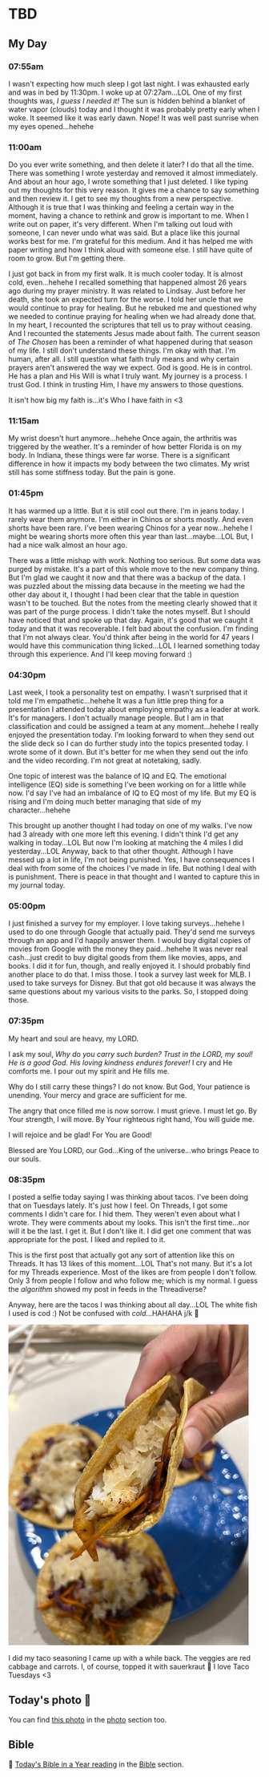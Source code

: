 # TBD

## My Day

### 07:55am

I wasn't expecting how much sleep I got last night. I was exhausted early and was in bed by 11:30pm. I woke up at 07:27am...LOL One of my first thoughts was, *I guess I needed it!* The sun is hidden behind a blanket of water vapor (clouds) today and I thought it was probably pretty early when I woke. It seemed like it was early dawn. Nope! It was well past sunrise when my eyes opened...hehehe

### 11:00am

Do you ever write something, and then delete it later? I do that all the time. There was something I wrote yesterday and removed it almost immediately. And about an hour ago, I wrote something that I just deleted. I like typing out my thoughts for this very reason. It gives me a chance to say something and then review it. I get to see my thoughts from a new perspective. Although it is true that I was thinking and feeling a certain way in the moment, having a chance to rethink and grow is important to me. When I write out on paper, it's very different. When I'm talking out loud with someone, I can never undo what was said. But a place like this journal works best for me. I'm grateful for this medium. And it has helped me with paper writing and how I think aloud with someone else. I still have quite of room to grow. But I'm getting there.

I just got back in from my first walk. It is much cooler today. It is almost cold, even...hehehe I recalled something that happened almost 26 years ago during my prayer ministry. It was related to Lindsay. Just before her death, she took an expected turn for the worse. I told her uncle that we would continue to pray for healing. But he rebuked me and questioned why we needed to continue praying for healing when we had already done that. In my heart, I recounted the scriptures that tell us to pray without ceasing. And I recounted the statements Jesus made about faith. The current season of *The Chosen* has been a reminder of what happened during that season of my life. I still don't understand these things. I'm okay with that. I'm human, after all. I still question what faith truly means and why certain prayers aren't answered the way we expect. God is good. He is in control. He has a plan and His Will is what I truly want. My journey is a process. I trust God. I think in trusting Him, I have my answers to those questions.

It isn't how big my faith is...it's Who I have faith in <3

### 11:15am

My wrist doesn't hurt anymore...hehehe Once again, the arthritis was triggered by the weather. It's a reminder of how better Florida is on my body. In Indiana, these things were far worse. There is a significant difference in how it impacts my body between the two climates. My wrist still has some stiffness today. But the pain is gone.

### 01:45pm

It has warmed up a little. But it is still cool out there. I'm in jeans today. I rarely wear them anymore. I'm either in Chinos or shorts mostly. And even shorts have been rare. I've been wearing Chinos for a year now...hehehe I might be wearing shorts more often this year than last...maybe...LOL But, I had a nice walk almost an hour ago.

There was a little mishap with work. Nothing too serious. But some data was purged by mistake. It's a part of this whole move to the new company thing. But I'm glad we caught it now and that there was a backup of the data. I was puzzled about the missing data because in the meeting we had the other day about it, I thought I had been clear that the table in question wasn't to be touched. But the notes from the meeting clearly showed that it was part of the purge process. I didn't take the notes myself. But I should have noticed that and spoke up that day. Again, it's good that we caught it today and that it was recoverable. I felt bad about the confusion. I'm finding that I'm not always clear. You'd think after being in the world for 47 years I would have this communication thing licked...LOL I learned something today through this experience. And I'll keep moving forward :)

### 04:30pm

Last week, I took a personality test on empathy. I wasn't surprised that it told me I'm empathetic...hehehe It was a fun little prep thing for a presentation I attended today about employing empathy as a leader at work. It's for managers. I don't actually manage people. But I am in that classification and could be assigned a team at any moment...hehehe I really enjoyed the presentation today. I'm looking forward to when they send out the slide deck so I can do further study into the topics presented today. I wrote some of it down. But it's better for me when they send out the info and the video recording. I'm not great at notetaking, sadly.

One topic of interest was the balance of IQ and EQ. The emotional intelligence (EQ) side is something I've been working on for a little while now. I'd say I've had an imbalance of IQ to EQ most of my life. But my EQ is rising and I'm doing much better managing that side of my character...hehehe

This brought up another thought I had today on one of my walks. I've now had 3 already with one more left this evening. I didn't think I'd get any walking in today...LOL But now I'm looking at matching the 4 miles I did yesterday...LOL Anyway, back to that other thought. Although I have messed up a lot in life, I'm not being punished. Yes, I have consequences I deal with from some of the choices I've made in life. But nothing I deal with is punishment. There is peace in that thought and I wanted to capture this in my journal today.

### 05:00pm

I just finished a survey for my employer. I love taking surveys...hehehe I used to do one through Google that actually paid. They'd send me surveys through an app and I'd happily answer them. I would buy digital copies of movies from Google with the money they paid...hehehe It was never real cash...just credit to buy digital goods from them like movies, apps, and books. I did it for fun, though, and really enjoyed it. I should probably find another place to do that. I miss those. I took a survey last week for MLB. I used to take surveys for Disney. But that got old because it was always the same questions about my various visits to the parks. So, I stopped doing those.

### 07:35pm

My heart and soul are heavy, my LORD.

I ask my soul, *Why do you carry such burden? Trust in the LORD, my soul! He is a good God. His loving kindness endures forever!* I cry and He comforts me. I pour out my spirit and He fills me.

Why do I still carry these things? I do not know. But God, Your patience is unending. Your mercy and grace are sufficient for me.

The angry that once filled me is now sorrow. I must grieve. I must let go. By Your strength, I will move. By Your righteous right hand, You will guide me.

I will rejoice and be glad! For You are Good!

Blessed are You LORD, our God...King of the universe...who brings Peace to our souls.

### 08:35pm

I posted a selfie today saying I was thinking about tacos. I've been doing that on Tuesdays lately. It's just how I feel. On Threads, I got some comments I didn't care for. I hid them. They weren't even about what I wrote. They were comments about my looks. This isn't the first time...nor will it be the last. I get it. But I don't like it. I did get one comment that was appropriate for the post. I liked and replied to it.

This is the first post that actually got any sort of attention like this on Threads. It has 13 likes of this moment...LOL That's not many. But it's a lot for my Threads experience. Most of the likes are from people I don't follow. Only 3 from people I follow and who follow me; which is my normal. I guess the *algorithm* showed my post in feeds in the Threadiverse?

Anyway, here are the tacos I was thinking about all day...LOL The white fish I used is cod :) Not be confused with *cold*...HAHAHA j/k 🤭

![Taco](./media/IMG_7513.jpeg)

I did my taco seasoning I came up with a while back. The veggies are red cabbage and carrots. I, of course, topped it with sauerkraut 🤭 I love Taco Tuesdays <3



## Today's photo 📸

<!--@include: @/photos/photo-a-day/2025/04/08.md{3,}-->

You can find [this photo](/photos/photo-a-day/2025/04/08) in the [photo](/photos/) section too.

## Bible

📖 [Today's Bible in a Year reading](/bible/plans/bible-in-a-year/04/08) in the [Bible](/bible/) section.
